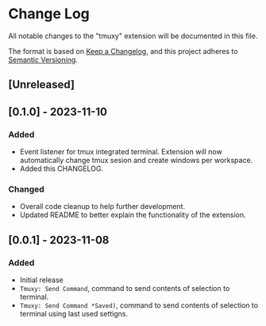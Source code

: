 # Change Log

All notable changes to the "tmuxy" extension will be documented in this file.

The format is based on [Keep a Changelog](https://keepachangelog.com/en/1.0.0/),
and this project adheres to [Semantic Versioning](https://semver.org/spec/v2.0.0.html).

## [Unreleased]

## [0.1.0] - 2023-11-10

### Added
- Event listener for tmux integrated terminal. Extension will now automatically change tmux sesion and create windows per workspace.
- Added this CHANGELOG.

### Changed
- Overall code cleanup to help further development.
- Updated README to better explain the functionality of the extension.

## [0.0.1] - 2023-11-08

### Added
- Initial release
- `Tmuxy: Send Command`, command to send contents of selection to terminal.
- `Tmuxy: Send Command *Saved)`, command to send contents of selection to terminal using last used settigns.
